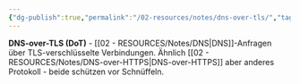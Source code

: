 ```yaml
---
{"dg-publish":true,"permalink":"/02-resources/notes/dns-over-tls/","tags":["dns/verschlüsselung","sicherheit/transport"],"noteIcon":"","updated":"2025-08-27T15:03:19.972+02:00"}
---
```



**DNS-over-TLS (DoT)** - [[02 - RESOURCES/Notes/DNS\|DNS]]-Anfragen über TLS-verschlüsselte Verbindungen.
Ähnlich [[02 - RESOURCES/Notes/DNS-over-HTTPS\|DNS-over-HTTPS]] aber anderes Protokoll - beide schützen vor Schnüffeln.